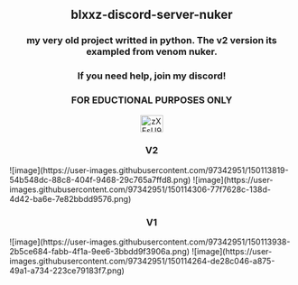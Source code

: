 <h2 align="center">blxxz-discord-server-nuker</h2>
<h3 align="center">my very old project writted in python. The v2 version its exampled from venom nuker.</h3>
<h3 align="center">If you need help, join my discord!</h3>
<h3 align="center">FOR EDUCTIONAL PURPOSES ONLY</h3>
<p align="center">
<a href="https://discord.gg/zXFsU935HD" target="blank"><img align="center" src="https://raw.githubusercontent.com/rahuldkjain/github-profile-readme-generator/master/src/images/icons/Social/discord.svg" alt="zXFsU935HD" height="30" width="40" /></a>
</p>
<h3 align="center">V2</h3>
![image](https://user-images.githubusercontent.com/97342951/150113819-54b548dc-88c8-404f-9468-29c765a7ffd8.png)
![image](https://user-images.githubusercontent.com/97342951/150114306-77f7628c-138d-4d42-ba6e-7e82bbdd9576.png)
<h3 align="center">V1</h3>
![image](https://user-images.githubusercontent.com/97342951/150113938-2b5ce684-fabb-4f1a-9ee6-3bbdd9f3906a.png)
![image](https://user-images.githubusercontent.com/97342951/150114264-de28c046-a875-49a1-a734-223ce79183f7.png)


